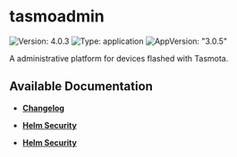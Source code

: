 # tasmoadmin

![Version: 4.0.3](https://img.shields.io/badge/Version-4.0.3-informational?style=flat-square) ![Type: application](https://img.shields.io/badge/Type-application-informational?style=flat-square) ![AppVersion: "3.0.5"](https://img.shields.io/badge/AppVersion-"3.0.5"-informational?style=flat-square)

A administrative platform for devices flashed with Tasmota.

## Available Documentation

- [**Changelog**](CHANGELOG)

- [**Helm Security**](container-security)

- [**Helm Security**](helm-security)

